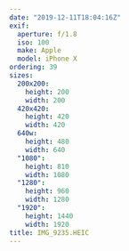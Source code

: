```yaml
---
date: "2019-12-11T18:04:16Z"
exif:
  aperture: f/1.8
  iso: 100
  make: Apple
  model: iPhone X
ordering: 39
sizes:
  200x200:
    height: 200
    width: 200
  420x420:
    height: 420
    width: 420
  640w:
    height: 480
    width: 640
  "1080":
    height: 810
    width: 1080
  "1280":
    height: 960
    width: 1280
  "1920":
    height: 1440
    width: 1920
title: IMG_9235.HEIC
---
```

